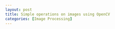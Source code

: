 ```yaml
---
layout: post
title: Simple operations on images using OpenCV
categories: [Image Processing]
---
```

